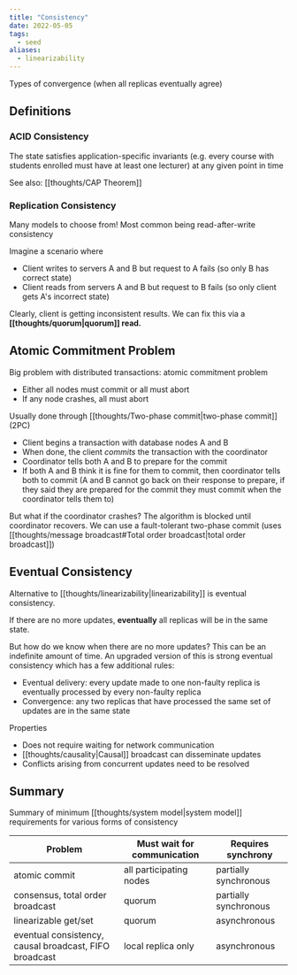 ```yaml
---
title: "Consistency"
date: 2022-05-05
tags:
  - seed
aliases:
  - linearizability
---
```


Types of convergence (when all replicas eventually agree)

## Definitions

### ACID Consistency

The state satisfies application-specific invariants (e.g. every course with students enrolled must have at least one lecturer) at any given point in time

See also: [[thoughts/CAP Theorem]]

### Replication Consistency

Many models to choose from! Most common being read-after-write consistency

Imagine a scenario where

- Client writes to servers A and B but request to A fails (so only B has correct state)
- Client reads from servers A and B but request to B fails (so only client gets A's incorrect state)

Clearly, client is getting inconsistent results. We can fix this via a **[[thoughts/quorum|quorum]] read.**

## Atomic Commitment Problem

Big problem with distributed transactions: atomic commitment problem

- Either all nodes must commit or all must abort
- If any node crashes, all must abort

Usually done through [[thoughts/Two-phase commit|two-phase commit]] (2PC)

- Client begins a transaction with database nodes A and B
- When done, the client _commits_ the transaction with the coordinator
- Coordinator tells both A and B to prepare for the commit
- If both A and B think it is fine for them to commit, then coordinator tells both to commit (A and B cannot go back on their response to prepare, if they said they are prepared for the commit they must commit when the coordinator tells them to)

But what if the coordinator crashes? The algorithm is blocked until coordinator recovers. We can use a fault-tolerant two-phase commit (uses [[thoughts/message broadcast#Total order broadcast|total order broadcast]])

## Eventual Consistency

Alternative to [[thoughts/linearizability|linearizability]] is eventual consistency.

If there are no more updates, **eventually** all replicas will be in the same state.

But how do we know when there are no more updates? This can be an indefinite amount of time. An upgraded version of this is strong eventual consistency which has a few additional rules:

- Eventual delivery: every update made to one non-faulty replica is eventually processed by every non-faulty replica
- Convergence: any two replicas that have processed the same set of updates are in the same state

Properties

- Does not require waiting for network communication
- [[thoughts/causality|Causal]] broadcast can disseminate updates
- Conflicts arising from concurrent updates need to be resolved

## Summary

Summary of minimum [[thoughts/system model|system model]] requirements for various forms of consistency

| Problem                                                | Must wait for communication | Requires synchrony    |
| ------------------------------------------------------ | --------------------------- | --------------------- |
| atomic commit                                          | all participating nodes     | partially synchronous |
| consensus, total order broadcast                       | quorum                      | partially synchronous |
| linearizable get/set                                   | quorum                      | asynchronous          |
| eventual consistency, causal broadcast, FIFO broadcast | local replica only          | asynchronous          |
